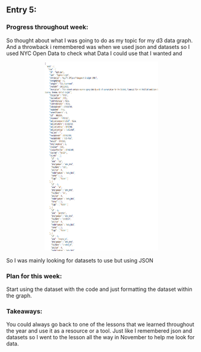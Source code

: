 ## Entry 5:

### Progress throughout week:

So thought about what I was going to do as my topic for my d3 data graph.
And a throwback i remembered was when we used json and datasets so I used NYC Open Data to check what Data I could use that I wanted and
 <p align = "center">
  <img src = "jsondata.PNG" width="300" height="500">
</p>
 So I was mainly looking for datasets to use but using JSON
 
### Plan for this week:

Start using the dataset with the code and just formatting the dataset within the graph.


### Takeaways:

You could always go back to one of the lessons that we learned throughout the year and use it as a resource or a tool. Just like I remembered json and datasets so I went to the lesson all the way in November to help me look for data.





